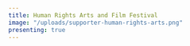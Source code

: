 ```yaml
---
title: Human Rights Arts and Film Festival
image: "/uploads/supporter-human-rights-arts.png"
presenting: true
---
```


